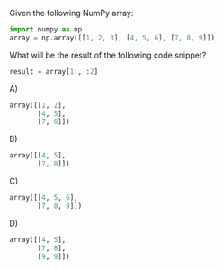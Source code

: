 Given the following NumPy array:

```python
import numpy as np
array = np.array([[1, 2, 3], [4, 5, 6], [7, 8, 9]])
```

What will be the result of the following code snippet?

```python
result = array[1:, :2]
```

A) 
```python
array([[1, 2],
       [4, 5],
       [7, 8]])
```

B) 
```python
array([[4, 5],
       [7, 8]])
```

C) 
```python
array([[4, 5, 6],
       [7, 8, 9]])
```

D) 
```python
array([[4, 5],
       [7, 8],
       [9, 9]])
```

<!-- Answer: B) -->